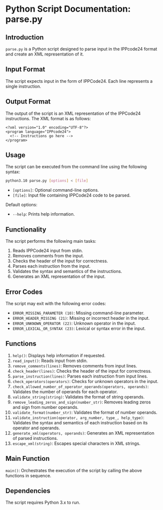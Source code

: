 # Python Script Documentation: parse.py

## Introduction
`parse.py` is a Python script designed to parse input in the IPPcode24 format and create 
an XML representation of it. 

## Input Format
The script expects input in the form of IPPCode24. Each line represents a single instruction.

## Output Format
The output of the script is an XML representation of the IPPCode24 instructions. The XML format is as follows:
```
<?xml version="1.0" encoding="UTF-8"?>
<program language="IPPcode24">
  <!-- Instructions go here -->
</program>
```

## Usage
The script can be executed from the command line using the following syntax:
``` bash 
python3.10 parse.py [options] < [file]
```
- `[options]`: Optional command-line options.
- `[file]`: Input file containing IPPCode24 code to be parsed.

Default options:
- `--help`: Prints help information.

## Functionality
The script performs the following main tasks:
1. Reads IPPCode24 input from stdin.
2. Removes comments from the input.
3. Checks the header of the input for correctness.
4. Parses each instruction from the input.
5. Validates the syntax and semantics of the instructions.
6. Generates an XML representation of the input.

## Error Codes
The script may exit with the following error codes:
- `ERROR_MISSING_PARAMETER (10)`: Missing command-line parameter.
- `ERROR_HEADER_MISSING (21)`: Missing or incorrect header in the input.
- `ERROR_UNKNOWN_OPERATOR (22)`: Unknown operator in the input.
- `ERROR_LEXICAL_OR_SYNTAX (23)`: Lexical or syntax error in the input.

## Functions
1. `help()`: Displays help information if requested.
2. `read_input()`: Reads input from stdin.
3. `remove_comments(lines)`: Removes comments from input lines.
4. `check_header(lines)`: Checks the header of the input for correctness.
5. `parse_instruction(lines)`: Parses each instruction from input lines.
6. `check_operators(operators)`: Checks for unknown operators in the input.
7. `check_allowed_number_of_operator_operands(operators, operands)`: Validates the number of operands for each operator.
8. `validate_string(string)`: Validates the format of string operands.
9. `remove_leading_zeros_and_sign(number_str)`: Removes leading zeros and sign from number operands.
10. `validate_format(number_str)`: Validates the format of number operands.
11. `validate_instruction(operator, arg_number, type_, help_type)`: Validates the syntax and semantics of each instruction based on its operator and operands.
12. `generate_xml(operators, operands)`: Generates an XML representation of parsed instructions.
13. `escape_xml(string)`: Escapes special characters in XML strings.

## Main Function
`main()`: Orchestrates the execution of the script by calling the above functions in sequence.

## Dependencies
The script requires Python 3.x to run.
